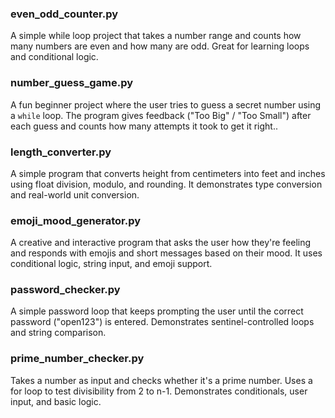 ### even_odd_counter.py
A simple while loop project that takes a number range and counts how many numbers are even and how many are odd. Great for learning loops and conditional logic.

### number_guess_game.py
A fun beginner project where the user tries to guess a secret number using a `while` loop. The program gives feedback ("Too Big" / "Too Small") after each guess and counts how many attempts it took to get it right..

### length_converter.py
A simple program that converts height from centimeters into feet and inches using float division, modulo, and rounding. It demonstrates type conversion and real-world unit conversion.

### emoji_mood_generator.py
A creative and interactive program that asks the user how they're feeling and responds with emojis and short messages based on their mood. It uses conditional logic, string input, and emoji support.

### password_checker.py
A simple password loop that keeps prompting the user until the correct password ("open123") is entered. Demonstrates sentinel-controlled loops and string comparison.

### prime_number_checker.py
Takes a number as input and checks whether it's a prime number. Uses a for loop to test divisibility from 2 to n-1. Demonstrates conditionals, user input, and basic logic.
